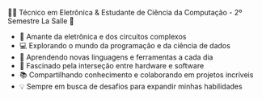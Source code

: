 👨‍💻 Técnico em Eletrônica & Estudante de Ciência da Computação - 2º Semestre La Salle 🚀

* 🔧 Amante da eletrônica e dos circuitos complexos
* 💻 Explorando o mundo da programação e da ciência de dados
* 🌱 Aprendendo novas linguagens e ferramentas a cada dia
* 🔬 Fascinado pela interseção entre hardware e software
* 📚 Compartilhando conhecimento e colaborando em projetos incríveis
* 💡 Sempre em busca de desafios para expandir minhas habilidades

<!---
vitorhanauer/vitorhanauer is a ✨ special ✨ repository because its `README.md` (this file) appears on your GitHub profile.
You can click the Preview link to take a look at your changes.
--->
